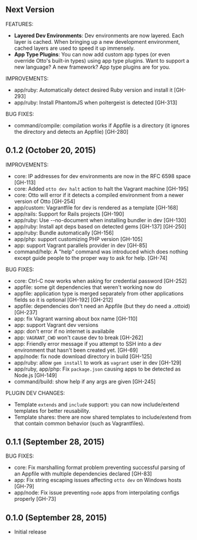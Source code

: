 ## Next Version

FEATURES:

  * **Layered Dev Environments**: Dev environments are now layered. Each
    layer is cached. When bringing up a new development environment, cached
    layers are used to speed it up immensely.
  * **App Type Plugins**: You can now add custom app types (or even override
    Otto's built-in types) using app type plugins. Want to support a new
    language? A new framework? App type plugins are for you.

IMPROVEMENTS:

  * app/ruby: Automatically detect desired Ruby version and install it [GH-293]
  * app/ruby: Install PhantomJS when poltergeist is detected [GH-313]

BUG FIXES:

  * command/compile: compilation works if Appfile is a directory (it
      ignores the directory and detects an Appfile) [GH-280]

## 0.1.2 (October 20, 2015)

IMPROVEMENTS:

  * core: IP addresses for dev environments are now in the RFC 6598 space [GH-113]
  * core: Added `otto dev halt` action to halt the Vagrant machine [GH-195]
  * core: Otto will error if it detects a compiled environment from a newer
      version of Otto [GH-254]
  * app/custom: Vagrantfile for dev is rendered as a template [GH-168]
  * app/rails: Support for Rails projects [GH-190]
  * app/ruby: Use --no-document when installing bundler in dev [GH-130]
  * app/ruby: Install apt deps based on detected gems [GH-137] [GH-250]
  * app/ruby: Bundle automatically [GH-156]
  * app/php: support customizing PHP version [GH-105]
  * app: support Vagrant parallels provider in dev [GH-85]
  * command/help: A "help" command was introduced which does nothing except
      guide people to the proper way to ask for help. [GH-74]

BUG FIXES:

  * core: Ctrl-C now works when asking for credential password [GH-252]
  * appfile: some git dependencies that weren't working now do
  * appfile: application type is merged separately from other applications
      fields so it is optional [GH-192] [GH-212]
  * appfile: dependencies don't need an Appfile (but they do need
      a .ottoid) [GH-237]
  * app: fix Vagrant warning about box name [GH-110]
  * app: support Vagrant dev versions
  * app: don't error if no internet is availabile
  * app: `VAGRANT_CWD` won't cause dev to break [GH-262]
  * app: Friendly error message if you attempt to SSH into a dev environment
      that hasn't been created yet. [GH-69]
  * app/node: fix node download directory in build [GH-125]
  * app/ruby: allow `gem install` to work as `vagrant` user in dev [GH-129]
  * app/ruby, app/php: Fix `package.json` causing apps to be detected as Node.js [GH-149]
  * command/build: show help if any args are given [GH-245]

PLUGIN DEV CHANGES:

  * Template `extends` and `include` support: you can now include/extend
      templates for better reusability.
  * Template shares: there are now shared templates to include/extend from
      that contain common behavior (such as Vagrantfiles).

## 0.1.1 (September 28, 2015)

BUG FIXES:

  * core: Fix marshalling format problem preventing successful parsing of an
      Appfile with multiple dependencies declared [GH-83]
  * app: Fix string escaping issues affecting `otto dev` on Windows hosts [GH-79]
  * app/node: Fix issue preventing `node` apps from interpolating configs properly [GH-73]

## 0.1.0 (September 28, 2015)

  * Initial release
